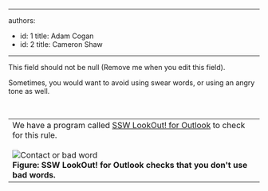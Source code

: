 

---
authors:
  - id: 1
    title: Adam Cogan
  - id: 2
    title: Cameron Shaw
---




<span class='intro'> This field should not be null (Remove me when you edit this field). </span>

<p>Sometimes, you would want to avoid using swear words, or using an angry tone as well.</p>
<p>&#160;</p>
<table class="clsSSWProductTable" summary="LookOut">
<tbody>
<tr>
<td>We have a program called <a href="http&#58;//www.ssw.com.au/ssw/LookOut/">SSW LookOut! for Outlook</a> to check for this rule. <br><br><img style="border-right&#58;0px solid;border-top&#58;0px solid;border-left&#58;0px solid;border-bottom&#58;0px solid;" alt="Contact or bad word" src="/Standards/Communication/RulesToBetterEmail/PublishingImages/ContactorBadWord.GIF" border="0" /> <br><b>Figure&#58; SSW LookOut! for Outlook checks that you don't use bad words.</b> </td></tr></tbody></table>


